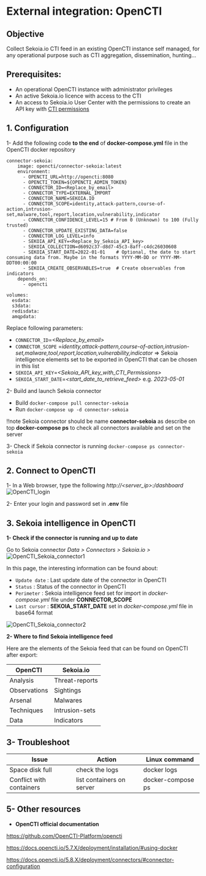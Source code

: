 # External integration: OpenCTI

## Objective

Collect Sekoia.io CTI feed in an existing OpenCTI instance self managed, for any operational purpose such as CTI aggregation, dissemination, hunting...

## Prerequisites:
- An operational OpenCTI instance with administrator privileges
- An active Sekoia.io licence with access to the CTI
- An access to Sekoia.io User Center with the permissions to create an API key with [CTI permissions](https://docs.sekoia.io/getting_started/Permissions/#cti-permissions)

## 1. Configuration

1- Add the following code **to the end** of **docker-compose.yml** file in the OpenCTI docker repository

````
connector-sekoia:
    image: opencti/connector-sekoia:latest
    environment:
      - OPENCTI_URL=http://opencti:8080
      - OPENCTI_TOKEN=${OPENCTI_ADMIN_TOKEN}
      - CONNECTOR_ID=<Replace_by_email>
      - CONNECTOR_TYPE=EXTERNAL_IMPORT
      - CONNECTOR_NAME=SEKOIA.IO
      - CONNECTOR_SCOPE=identity,attack-pattern,course-of-action,intrusion-set,malware,tool,report,location,vulnerability,indicator
      - CONNECTOR_CONFIDENCE_LEVEL=15 # From 0 (Unknown) to 100 (Fully trusted)
      - CONNECTOR_UPDATE_EXISTING_DATA=false
      - CONNECTOR_LOG_LEVEL=info
      - SEKOIA_API_KEY=<Replace_by_Sekoia_API_key>
      - SEKOIA_COLLECTION=d6092c37-d8d7-45c3-8aff-c4dc26030608
      - SEKOIA_START_DATE=2022-01-01    # Optional, the date to start consuming data from. Maybe in the formats YYYY-MM-DD or YYYY-MM-DDT00:00:00
      - SEKOIA_CREATE_OBSERVABLES=true  # Create observables from indicators
    depends_on:
      - opencti

volumes:
  esdata:
  s3data:
  redisdata:
  amqpdata:
````

Replace following parameters:

- `CONNECTOR_ID`=_<Replace_by_email>_
- `CONNECTOR_SCOPE` =_identity,attack-pattern,course-of-action,intrusion-set,malware,tool,report,location,vulnerability,indicator_ => Sekoia intelligence elements set to be exported in OpenCTI that can be chosen in this list
- `SEKOIA_API_KEY`=_<Sekoia_API_key_with_CTI_Permissions>_
- `SEKOIA_START_DATE`=_<start_date_to_retrieve_feed>_ e.g. _2023-05-01_

2- Build and launch Sekoia connector
- Build    `docker-compose pull connector-sekoia`
- Run      `docker-compose up -d connector-sekoia`

!!note
   Sekoia connector should be name **connector-sekoia** as describe on top
   **docker-compose ps**   to check all connectors available and set on the server

3- Check if Sekoia connector is running
`docker-compose ps connector-sekoia`

## 2. Connect to OpenCTI

1-  In a Web browser, type the following	_http://<server_ip>:<port>/dashboard_
![OpenCTI_login](../OpenCTI_images/opencti-login.png)

2- Enter your login and password set in **.env** file

## 3. Sekoia intelligence in OpenCTI

**1- Check if the connector is running and up to date**

Go to Sekoia connector    _Data > Connectors > Sekoia.io >_
![OpenCTI_Sekoia_connector1](../OpenCTI_images/open-cti-connectors.png)

In this page, the interesting information can be found about:

- `Update date` :  Last update date of the connector in OpenCTI
- `Status` :	   Status of the connector in OpenCTI
- `Perimeter` :    Sekoia intelligence feed set for import in _docker-compose.yml_ file under **CONNECTOR_SCOPE**
- `Last cursor` :  **SEKOIA_START_DATE** set in _docker-compose.yml_ file in base64 format

![OpenCTI_Sekoia_connector2](../OpenCTI_images/opencti-sekoia.png)
    
**2- Where to find Sekoia intelligence feed**

Here are the elements of the Sekoia feed that can be found on OpenCTI after export:

|OpenCTI|Sekoia.io|
|--|--|
|Analysis|Threat-reports|
|Observations|Sightings|
|Arsenal|Malwares|
|Techniques|Intrusion-sets|
|Data|Indicators|


## 3- Troubleshoot
|Issue|Action|Linux command|
|--|--|--|
|Space disk full|check the logs|docker logs <container-id>|
|Conflict with containers|list containers on server|docker-compose ps|

## 5- Other resources
- **OpenCTI official documentation**
  
https://github.com/OpenCTI-Platform/opencti

https://docs.opencti.io/5.7.X/deployment/installation/#using-docker

https://docs.opencti.io/5.8.X/deployment/connectors/#connector-configuration
